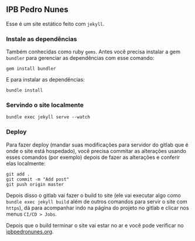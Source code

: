 IPB Pedro Nunes
---------------

Esse é um site estático feito com `jekyll`.


### Instale as dependências

Também conhecidas como ruby `gems`. Antes você precisa instalar a gem `bundler` para gerenciar as dependências com esse comando:

```
gem install bundler
```

E para instalar as dependências:

```
bundle install
```

### Servindo o site localmente

```
bundle exec jekyll serve --watch
```

### Deploy

Para fazer deploy (mandar suas modificações para servidor do gitlab que é onde o site está hospedado), você precisa commitar as alterações usando esses comandos (por exemplo) depois de fazer as alterações e conferir elas localmente:

```
git add .
git commit -m "Add post"
git push origin master
```

Depois disso o gitlab vai fazer o build to site (ele vai executar algo como `bundle exec jekyll build` além de outros comandos para servir o site com `https`), dá para acompanhar indo na página do projeto no gitlab e clicar nos menus `CI/CD > Jobs`.

Depois que o build terminar o site vai estar no ar e você pode verificar no [ipbpedronunes.org](https://ipbpedronunes.org).




